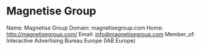 
# Magnetise Group

Name: Magnetise Group
Domain: magnetisegroup.com
Home: http://magnetisegroup.com/
Email: info@magnetisegroup.com
Member_of: Interactive Advertising Bureau Europe (IAB Europe)
